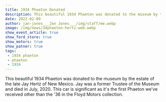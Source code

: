 ```yaml
---
title: 1934 Phaeton Donated
description: This beautiful 1934 Phaeton was donated to the museum by the estate of the late Jay Hertz of New Mexico.
date: 2022-02-09
author: jan-jones___Jan Jones___/img/staff/me.webp
image: /img/news/34phaeton-hertz-web.webp
show_event_article: true
show_ford_store: true
show_motors: true
show_patner: true
tags: 
 - 1934 phaeton
 - phaeton
 - 1934
---
```


This beautiful 1934 Phaeton was donated to the museum by the estate of the late Jay Hertz of New Mexico. Jay was a former Trustee of the Museum and died in July, 2020. This car is significant as it's the first Phaeton we've received other than the '36 in the Floyd Motors collection.

